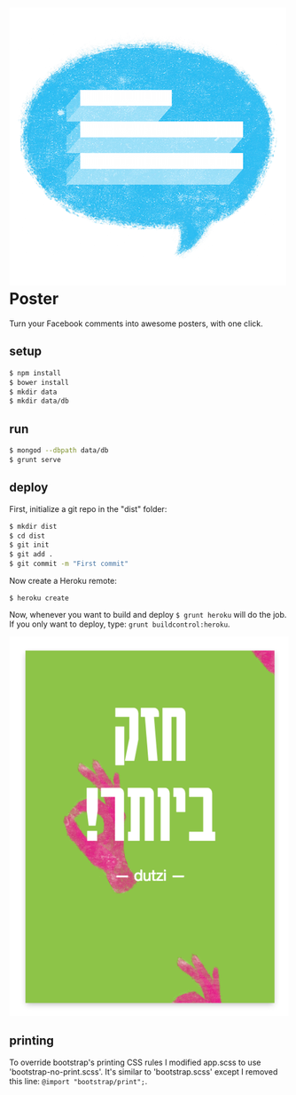 # ![Poster Logo](assets/logo500x500.png) Poster

Turn your Facebook comments into awesome posters, with one click.

## setup

```bash
$ npm install
$ bower install
$ mkdir data
$ mkdir data/db
```

## run

```bash
$ mongod --dbpath data/db
$ grunt serve
```

## deploy

First, initialize a git repo in the "dist" folder:

```bash
$ mkdir dist
$ cd dist
$ git init
$ git add .
$ git commit -m "First commit"
```

Now create a Heroku remote:

```
$ heroku create
```

Now, whenever you want to build and deploy `$ grunt heroku` will do the job.
If you only want to deploy, type: `grunt buildcontrol:heroku`.

![Poster Slogan](assets/slogan.png)

## printing

To override bootstrap's printing CSS rules I modified app.scss to use 'bootstrap-no-print.scss'. It's similar to 'bootstrap.scss' except I removed this line: `@import "bootstrap/print";`.
